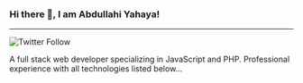 ### Hi there 👋, I am Abdullahi Yahaya!

---

![Twitter Follow](https://img.shields.io/twitter/follow/abdullahiub_?label=Follow%20Me)

A full stack web developer specializing in JavaScript and PHP. Professional experience with all technologies listed below...

<!--
**Abdullahiub/Abdullahiub** is a ✨ _special_ ✨ repository because its `README.md` (this file) appears on your GitHub profile.

Here are some ideas to get you started:

- 🔭 I’m currently working on ...
- 🌱 I’m currently learning ...
- 👯 I’m looking to collaborate on ...
- 🤔 I’m looking for help with ...
- 💬 Ask me about ...
- 📫 How to reach me: ...
- 😄 Pronouns: ...
- ⚡ Fun fact: ...
-->
